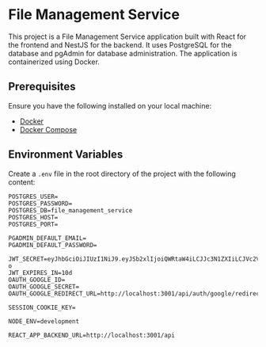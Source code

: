 # File Management Service

This project is a File Management Service application built with React for the frontend and NestJS for the backend. It uses PostgreSQL for the database and pgAdmin for database administration. The application is containerized using Docker.

## Prerequisites

Ensure you have the following installed on your local machine:

- [Docker](https://www.docker.com/get-started)
- [Docker Compose](https://docs.docker.com/compose/install/)

## Environment Variables

Create a `.env` file in the root directory of the project with the following content:

```plaintext
POSTGRES_USER=
POSTGRES_PASSWORD=
POSTGRES_DB=file_management_service
POSTGRES_HOST=
POSTGRES_PORT=

PGADMIN_DEFAULT_EMAIL=
PGADMIN_DEFAULT_PASSWORD=

JWT_SECRET=eyJhbGciOiJIUzI1NiJ9.eyJSb2xlIjoiQWRtaW4iLCJJc3N1ZXIiLCJVc2VybmFtZSI6IkphdmFJblVzZSIsImV4cCI6MTcyMDUyMTUxMSwiaWF0IjoxNzIwNTIxNTExfQ.YSddwmd4tkrAiMinSHN6fgYV2SXeaoXL23L8sUXE7-o
JWT_EXPIRES_IN=10d
OAUTH_GOOGLE_ID=
OAUTH_GOOGLE_SECRET=
OAUTH_GOOGLE_REDIRECT_URL=http://localhost:3001/api/auth/google/redirect

SESSION_COOKIE_KEY=

NODE_ENV=development

REACT_APP_BACKEND_URL=http://localhost:3001/api
```
